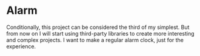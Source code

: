 # Alarm
Conditionally, this project can be considered the third of my simplest. But from now on I will start using third-party libraries to create more interesting and complex projects.
I want to make a regular alarm clock, just for the experience.
